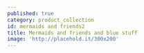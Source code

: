 ```yaml
---
published: true
category: product_collection
id: mermaids and friends2
title: Mermaids and friends and blue stuff
image: 'http://placehold.it/300x200'
---
```


